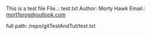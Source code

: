 This is a test file
File..: test.txt
Author: Morty Hawk
Email.: mort1prog@outlook.com

full path: /repo/gitTestAndTut/test.txt


